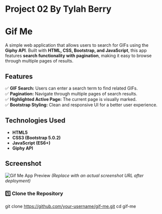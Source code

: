 # Project 02 By Tylah Berry

# Gif Me  
A simple web application that allows users to search for GIFs using the **Giphy API**. Built with **HTML, CSS, Bootstrap, and JavaScript**, this app features **search functionality with pagination**, making it easy to browse through multiple pages of results.

## Features  
✅ **GIF Search:** Users can enter a search term to find related GIFs.  
✅ **Pagination:** Navigate through multiple pages of search results.  
✅ **Highlighted Active Page:** The current page is visually marked.  
✅ **Bootstrap Styling:** Clean and responsive UI for a better user experience.  

## Technologies Used  
- **HTML5**  
- **CSS3 (Bootstrap 5.0.2)**  
- **JavaScript (ES6+)**  
- **Giphy API**  

## Screenshot  
![Gif Me App Preview](your-screenshot-url-here) *(Replace with an actual screenshot URL after deployment)*

### **1️⃣ Clone the Repository**  
git clone https://github.com/your-username/gif-me.git
cd gif-me
